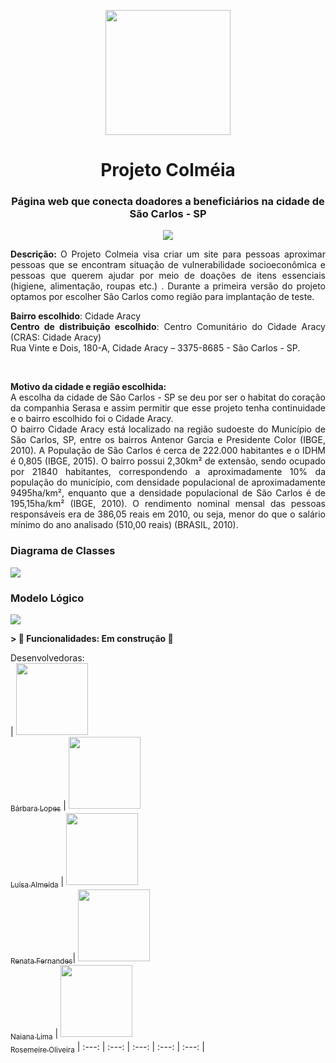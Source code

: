 <p align="center" >
 <img src="https://user-images.githubusercontent.com/12634138/175530232-654ba234-51c6-42e7-8873-99c2130acb92.png"  width="200"/> 
<h1  align="center" style="font-color:powderblue" >Projeto Colméia </h1></p>
<h3 align="center">Página web que conecta doadores a beneficiários na cidade de São Carlos - SP </h3>
<p align="center">
<img src="http://img.shields.io/static/v1?label=STATUS&message=EM%20DESENVOLVIMENTO&color=GREEN&style=for-the-badge"/> </p>
<p align="justify"> <strong> Descrição: </strong> O Projeto Colmeia visa criar um site para pessoas aproximar pessoas que se encontram  situação de vulnerabilidade socioeconômica e pessoas que querem ajudar por meio de doações de itens essenciais (higiene, alimentação, roupas etc.) . Durante a primeira versão do projeto optamos por escolher São Carlos como região para implantação de teste. 
<p align="justify">
<strong>Bairro escolhido</strong>: Cidade Aracy <br/>
<strong>Centro de distribuição escolhido</strong>: Centro Comunitário do Cidade Aracy (CRAS: Cidade Aracy)<br/>
Rua Vinte e Dois, 180-A, Cidade Aracy – 3375-8685 - São Carlos - SP. </p><br/>
 <p align="justify"><strong>Motivo da cidade e região escolhida:</strong><br/>
A escolha da cidade de São Carlos - SP se deu por ser o habitat do coração da companhia Serasa e assim permitir que 
esse projeto tenha continuidade  e o bairro escolhido foi o Cidade Aracy.  
<br/>
O bairro Cidade Aracy está localizado na região sudoeste do Município de São Carlos, SP,
entre os bairros Antenor Garcia e Presidente Color (IBGE, 2010). 
A População de São Carlos é cerca de 222.000 habitantes e o IDHM é 0,805 (IBGE, 2015).
O bairro possui 2,30km² de extensão, sendo ocupado por 21840 habitantes, correspondendo
a aproximadamente 10% da população do município, com densidade populacional de
aproximadamente 9495ha/km², enquanto que a densidade populacional de São Carlos é de
195,15ha/km² (IBGE, 2010). O rendimento nominal mensal das pessoas responsáveis era de 386,05
reais em 2010, ou seja, menor do que o salário mínimo do ano analisado (510,00 reais) (BRASIL,
2010).</p>

<h3> Diagrama de Classes </h3> 
<img src="https://user-images.githubusercontent.com/12634138/174921384-a9babbfe-a8c2-4c01-8ce3-b99386937726.png" ><br>                                                                                            
<h3> Modelo Lógico </h3> 
<img src="https://user-images.githubusercontent.com/12634138/174898841-ac7f1cbb-d006-4d45-9e15-671c9fcc49e5.png" ><br>
                                                                                             



<strong>> :construction: Funcionalidades: Em construção :construction:</strong>

Desenvolvedoras:  
| [<img src="https://avatars.githubusercontent.com/u/12634138?v=4" width=115><br><sub>Bárbara Lopes</sub>](https://github.com/heybabis) |  [<img src="https://avatars.githubusercontent.com/u/103332148?v=4" width=115><br><sub>Luísa Almeida</sub>](https://github.com/luisaoalmeida) |  [<img src="https://avatars.githubusercontent.com/u/102121775?v=4" width=115><br><sub>Renata Fernandes</sub>](https://github.com/Renata-Fernandes)|  [<img src="https://avatars.githubusercontent.com/u/83724563?v=4" width=115><br><sub>Naiana Lima</sub>](https://github.com/NaianaCLima) |  [<img src="https://avatars.githubusercontent.com/u/101458452?v=4" width=115><br><sub>Rosemeire Oliveira</sub>](https://github.com/Meire-Rosa) 
| :---: | :---: | :---: | :---: | :---: |
